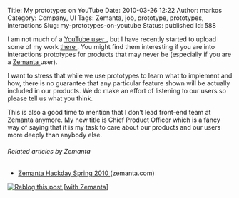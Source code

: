 Title: My prototypes on YouTube
Date: 2010-03-26 12:22
Author: markos
Category: Company, UI
Tags: Zemanta, job, prototype, prototypes, interactions
Slug: my-prototypes-on-youtube
Status: published
Id: 588

<div>
 <p>
  I am not much of a
  <a href="http://www.youtube.com/user/msamastur" title="My YouTube channel">
   YouTube user
  </a>
  , but I have recently started to upload some of my work
  <a href="http://www.youtube.com/user/msamastur" title="my demos on youtube">
   there
  </a>
  . You might find them interesting if you are into interactions prototypes for products that may never be (especially if you are a
  <a class="zem_slink" href="http://www.zemanta.com" rel="homepage" title="Zemanta">
   Zemanta
  </a>
  user).
 </p>
 <p>
  I want to stress that while we use prototypes to learn what to implement and how, there is no guarantee that any particular feature shown will be actually included in our products. We do make an effort of listening to our users so please tell us what you think.
 </p>
 <p>
  This is also a good time to mention that I don’t lead front-end team at Zemanta anymore. My new title is Chief Product Officer which is a fancy way of saying that it is my task to care about our products and our users more deeply than anybody else.
 </p>
 <h6 class="zemanta-related-title">
  Related articles by Zemanta
 </h6>
 <ul class="zemanta-article-ul">
  <li class="zemanta-article-ul-li">
   <a href="http://www.zemanta.com/blog/zemanta-hackday-spring-2010/">
    Zemanta Hackday Spring 2010
   </a>
   (zemanta.com)
  </li>
 </ul>
 <div class="zemanta-pixie">
  <a class="zemanta-pixie-a" href="http://reblog.zemanta.com/zemified/4c4d711e-ab3a-4cf8-80df-8db0aab43dc3/" title="Reblog this post [with Zemanta]">
   <img alt="Reblog this post [with Zemanta]" class="zemanta-pixie-img" src="http://img.zemanta.com/reblog_e.png?x-id=4c4d711e-ab3a-4cf8-80df-8db0aab43dc3"/>
  </a>
 </div>
</div>
